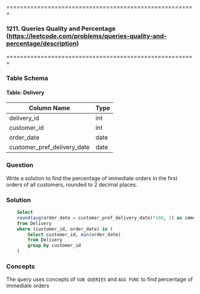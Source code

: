 =======================================================
### 1211. Queries Quality and Percentage (https://leetcode.com/problems/queries-quality-and-percentage/description)
=======================================================

### Table Schema

#### Table: Delivery


| Column Name                 | Type    |
|-----------------------------|---------|
| delivery_id                 | int     |
| customer_id                 | int     |
| order_date                  | date    |
| customer_pref_delivery_date | date    |

### Question

Write a solution to find the percentage of immediate orders in the first orders of all customers, rounded to 2 decimal places.

### Solution

```sql
    Select 
    round(avg(order_date = customer_pref_delivery_date)*100, 2) as immediate_percentage
    from Delivery
    where (customer_id, order_date) in (
        Select customer_id, min(order_date) 
        from Delivery
        group by customer_id
    )
```

### Concepts

The query uses concepts of `SUB QUERIES` and `AGG FUNC` to find percentage of immediate orders
